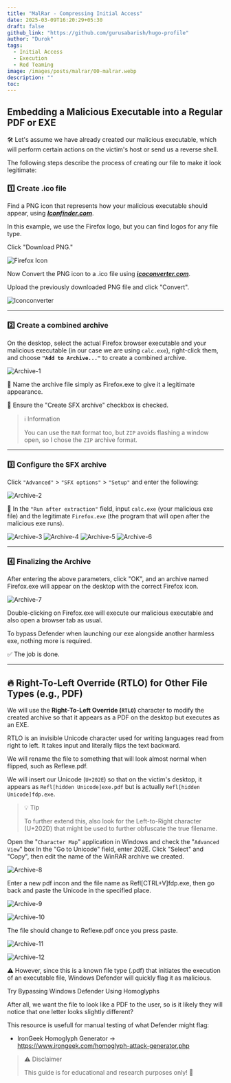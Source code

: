 ```yaml
---
title: "MalRar - Compressing Initial Access"
date: 2025-03-09T16:20:29+05:30
draft: false
github_link: "https://github.com/gurusabarish/hugo-profile"
author: "Durok"
tags:
  - Initial Access
  - Execution
  - Red Teaming
image: /images/posts/malrar/00-malrar.webp
description: ""
toc: 
---
```



## Embedding a Malicious Executable into a Regular PDF or EXE
🛠️ Let's assume we have already created our malicious executable, which will perform certain actions on the victim's host or send us a reverse shell. 

The following steps describe the process of creating our file to make it look legitimate:

### 1️⃣ Create .ico file 

Find a PNG icon that represents how your malicious executable should appear, using **_[Iconfinder.com](https://iconfinder.com/)_**.

In this example, we use the Firefox logo, but you can find logos for any file type.

Click "Download PNG."

![Firefox Icon](/images/posts/malrar/05-flaticon-png.png)


Now Convert the PNG icon to a .ico file using **_[icoconverter.com](https://icoconverter.com/)_**.

Upload the previously downloaded PNG file and click "Convert".

![Iconconverter](/images/posts/malrar/05-Converter.png)

---

### 2️⃣ Create a combined archive

On the desktop, select the actual Firefox browser executable and your malicious executable (in our case we are using `calc.exe`), right-click them, and choose **`"Add to Archive..."`** to create a combined archive.

![Archive-1](/images/posts/malrar/00-setting.png)

🔹 Name the archive file simply as Firefox.exe to give it a legitimate appearance. 

🔹 Ensure the "Create SFX archive" checkbox is checked.

> ℹ️ Information
>
> You can use the `RAR` format too, but `ZIP` avoids flashing a window open, so I chose the `ZIP` archive format.
---

### 3️⃣ Configure the SFX archive

Click `"Advanced"` > `"SFX options"` > `"Setup"` and enter the following:

![Archive-2](/images/posts/malrar/01-advanced.png)

🔹 In the `"Run after extraction"` field, input `calc.exe` (your malicious exe file) and the legitimate `Firefox.exe` (the program that will open after the malicious exe runs).

![Archive-3](/images/posts/malrar/02-advanced-setup.png)
![Archive-4](/images/posts/malrar/03-advanced-modes.png)
![Archive-5](/images/posts/malrar/04-advanced-update.png)
![Archive-6](/images/posts/malrar/06-advanced-icon.png)

---
### 4️⃣ Finalizing the Archive

After entering the above parameters, click "OK", and an archive named Firefox.exe will appear on the desktop with the correct Firefox icon. 

![Archive-7](/images/posts/malrar/07-final-zip.png)

Double-clicking on Firefox.exe will execute our malicious executable and also open a browser tab as usual. 

To bypass Defender when launching our exe alongside another harmless exe, nothing more is required.

✅ The job is done.

---

## 🔥 Right-To-Left Override (RTLO) for Other File Types (e.g., PDF)

We will use the **Right-To-Left Override (`RTLO`)** character to modify the created archive so that it appears as a PDF on the desktop but executes as an EXE.

RTLO is an invisible Unicode character used for writing languages read from right to left. It takes input and literally flips the text backward.

We will rename the file to something that will look almost normal when flipped, such as Reflexe.pdf. 

We will insert our Unicode (`U+202E`) so that on the victim's desktop, it appears as `Refl[hidden Unicode]exe.pdf` but is actually `Refl[hidden Unicode]fdp.exe`.

> 💡 Tip
>
> To further extend this, also look for the Left-to-Right character (U+202D) that might be used to further obfuscate the true filename.

Open the "`Character Map`" application in Windows and check the "`Advanced View`" box
In the "Go to Unicode" field, enter 202E.
Click "Select" and "Copy", then edit the name of the WinRAR archive we created.

![Archive-8](/images/posts/malrar/08-charmap.png)

Enter a new pdf incon and the file name as Refl[CTRL+V]fdp.exe, then go back and paste the Unicode in the specified place.

![Archive-9](/images/posts/malrar/06-advanced-icon.png)

![Archive-10](/images/posts/malrar/10-archive-name.png)

The file should change to Reflexe.pdf once you press paste. 

![Archive-11](/images/posts/malrar/11-archive-name-after.png)

![Archive-12](/images/posts/malrar/12-final-file.png)

⚠️ However, since this is a known file type (.pdf) that initiates the execution of an executable file, Windows Defender will quickly flag it as malicious.

Try Bypassing Windows Defender Using Homoglyphs

After all, we want the file to look like a PDF to the user, so is it likely they will notice that one letter looks slightly different? 

This resource is usefull for manual testing of what Defender might flag: 
- IronGeek Homoglyph Generator -> https://www.irongeek.com/homoglyph-attack-generator.php

> ⚠️ Disclaimer
>
> This guide is for educational and research purposes only! 🛑
